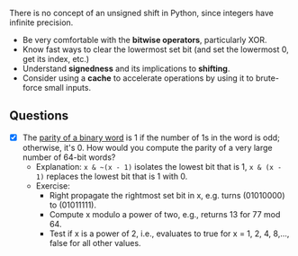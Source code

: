 There is no concept of an unsigned shift in Python, since integers have infinite precision.

- Be very comfortable with the **bitwise operators**, particularly XOR.
- Know fast ways to clear the lowermost set bit (and set the lowermost 0, get its index, etc.)
- Understand **signedness** and its implications to **shifting**.
- Consider using a **cache** to accelerate operations by using it to brute-force small inputs.

## Questions
- [x] The [parity of a binary word](ParityOfWord.py) is 1 if the number of 1s in the word is odd;
otherwise, it's 0. How would you compute the parity of a very large number of 64-bit words?
    - Explanation: `x & ~(x - 1)` isolates the lowest bit that is 1,  `x & (x - 1)` replaces the lowest
    bit that is 1 with 0.
    - Exercise:
        - Right propagate the rightmost set bit in x, e.g. turns (01010000) to (01011111).
        - Compute x modulo a power of two, e.g., returns 13 for 77 mod 64.
        - Test if x is a power of 2, i.e., evaluates to true for x = 1, 2, 4, 8,..., false for all other values.
